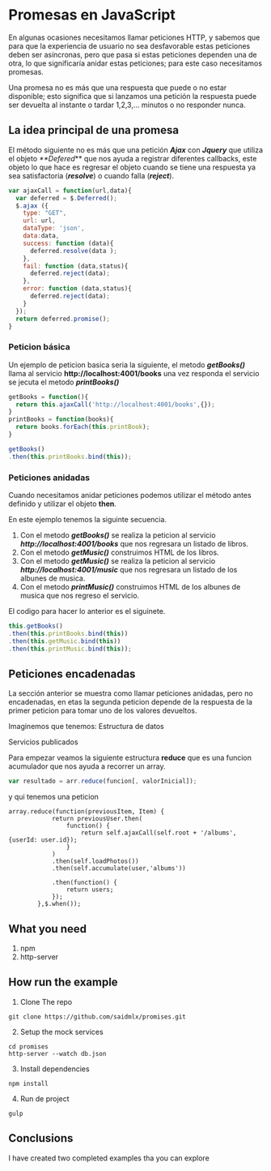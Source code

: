 # Promesas en JavaScript
En algunas ocasiones necesitamos llamar peticiones HTTP, y sabemos que para que la experiencia de usuario no sea desfavorable estas peticiones deben ser asíncronas, pero que pasa si estas peticiones dependen una de otra, lo que significaría anidar estas peticiones; para este caso necesitamos promesas.

Una promesa no es más que una respuesta que puede o no estar disponible; esto significa que si lanzamos una petición la respuesta puede ser devuelta al instante o tardar 1,2,3,... minutos o no responder nunca.

## La idea principal de una promesa 
El método siguiente no es más que una petición **_Ajax_** con **_Jquery_** que utiliza el objeto _**Defered_** que nos ayuda a registrar diferentes callbacks, este objeto lo que hace es regresar el objeto cuando se tiene una respuesta ya sea satisfactoria (**_resolve_**) o cuando falla (**_reject_**).

```javascript
var ajaxCall = function(url,data){
  var deferred = $.Deferred();
  $.ajax ({
    type: "GET",
    url: url,
    dataType: 'json', 
    data:data,
    success: function (data){
      deferred.resolve(data );
    },
    fail: function (data,status){  
      deferred.reject(data); 
    },
    error: function (data,status){ 
      deferred.reject(data); 
    }
  });
  return deferred.promise();
}
```

### Peticion básica

Un ejemplo de peticion basica seria la siguiente, el metodo **_getBooks()_** llama al servicio **http://localhost:4001/books** una vez responda el servicio se jecuta el metodo **_printBooks()_**


``` Javascript
getBooks = function(){
  return this.ajaxCall('http://localhost:4001/books',{});
}
printBooks = function(books){
  return books.forEach(this.printBook);		 
}

getBooks()
.then(this.printBooks.bind(this));
```

### Peticiones anidadas
Cuando necesitamos anidar peticiones podemos utilizar el método antes definido y utilizar el objeto **then**.

En este ejemplo tenemos la siguinte secuencia.
1. Con el metodo **_getBooks()_** se realiza la peticion al servicio **_http://localhost:4001/books_** que nos regresara un listado de libros. 
2. Con el metodo **_getMusic()_** construimos HTML de los libros.
3. Con el metodo **_getMusic()_** se realiza la peticion al servicio **_http://localhost:4001/music_** que nos regresara un listado de los albunes de musica. 
4. Con el metodo **_printMusic()_** construimos HTML de los albunes de musica que nos regreso el servicio.

El codigo para hacer lo anterior es el siguinete.
```javascript
this.getBooks()
.then(this.printBooks.bind(this))
.then(this.getMusic.bind(this))
.then(this.printMusic.bind(this));
```

## Peticiones encadenadas
La sección anterior se muestra como llamar peticiones anidadas, pero no encadenadas, en etas la segunda peticion depende de la respuesta de la primer peticion para tomar uno de los valores devueltos. 

Imaginemos que tenemos:
Estructura de datos

Servicios publicados 

Para empezar veamos la siguiente estructura **reduce** que es una funcion acumulador que nos ayuda a recorrer un array.  
```javascript
var resultado = arr.reduce(funcion[, valorInicial]);
```
y qui tenemos una peticion 

```
array.reduce(function(previousItem, Item) {
	  		return previousUser.then(
	  			function() {
	          		return self.ajaxCall(self.root + '/albums', {userId: user.id});
	      		}
	      	)
	      	.then(self.loadPhotos())	
	  		.then(self.accumulate(user,'albums'))

	  		.then(function() {
	            return users;
	        });
	  	},$.when());
```

## What you need
1. npm
2. http-server

## How run the example

1. Clone The repo
```
git clone https://github.com/saidmlx/promises.git
```
2. Setup the mock services 
```
cd promises
http-server --watch db.json
```
3. Install dependencies
```
npm install
```
4. Run de project
```
gulp
```



## Conclusions
I have created two completed examples tha you can explore 



